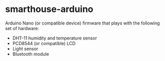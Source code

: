# smarthouse-arduino

Arduino Nano (or compatible device) firmware that plays with the following set of hardware:
- DHT-11 humidity and temperature sensor
- PCD8544 (or compatible) LCD
- Light sensor
- Bluetooth module
